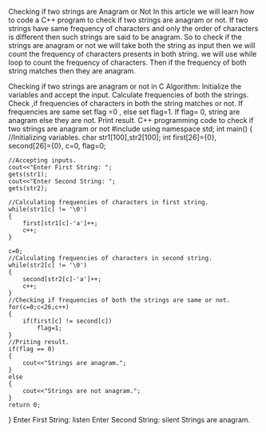 Checking if two strings are Anagram or Not
In this article we will learn how to code a C++ program to check if two strings are anagram or not. If two strings have same frequency of  characters and only the order of characters is different then such strings are said to be anagram. So to check if the strings are anagram or not we will take both the string as input then we will count the frequency of characters presents in both string. we will use while loop to count the frequency of characters. Then if  the frequency of both string matches then they are anagram.

Checking if two strings are anagram or not in C
Algorithm:
Initialize the variables and accept the input.
Calculate frequencies of both the strings.
Check ,if frequencies of characters in both the string matches or not.
If frequencies are same set flag =0 , else set flag=1.
If flag= 0, string are anagram else they are not.
Print result.
C++ programming code to check if two strings are anagram or not
#include<iostream> 
using namespace std;
int main()
{
    //Initializing variables.
    char str1[100],str2[100];
    int first[26]={0}, second[26]={0}, c=0, flag=0;
    
    //Accepting inputs.
    cout<<"Enter First String: ";
    gets(str1);
    cout<<"Enter Second String: ";
    gets(str2);
    
    //Calculating frequencies of characters in first string.
    while(str1[c] != '\0')
    {
        first[str1[c]-'a']++;
        c++;
    }
     
    c=0;
    //Calculating frequencies of characters in second string. 
    while(str2[c] != '\0')
    {
        second[str2[c]-'a']++;
        c++;
    }
    //Checking if frequencies of both the strings are same or not.
    for(c=0;c<26;c++)
    {
        if(first[c] != second[c])
            flag=1;
    }
    //Priting result.
    if(flag == 0)
    {
        cout<<"Strings are anagram.";
    }
    else
    {
        cout<<"Strings are not anagram.";
    }
    return 0;
  
}
Enter First String: listen
Enter Second String: silent
Strings are anagram.
